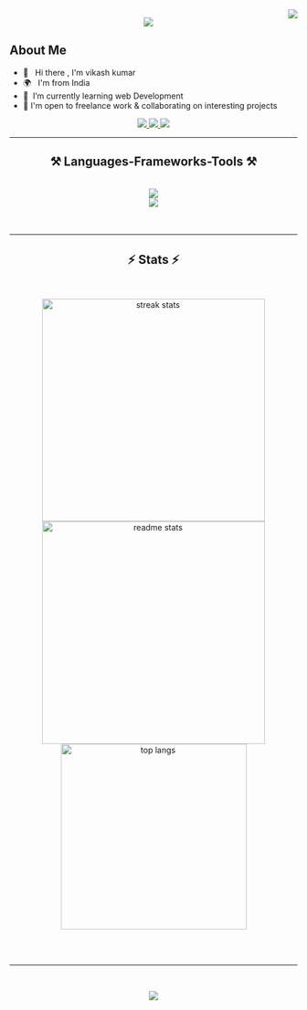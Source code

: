 
<img align="right" src="https://visitor-badge.laobi.icu/badge?page_id=vikashkumar74.vikashkumar74" />
<p align="center">
    <img src="https://readme-typing-svg.herokuapp.com?size=30&duration=5001&color=ff721b&vCenter=true&center=true&width=460&lines=Hi+There!+👋;+I'm+vikash+kumar;+software+engineer;" </p>


## About Me 
*  👋 &nbsp; Hi there , I'm vikash kumar
*  🌍 &nbsp; I'm from India
*  🧠  &nbsp;I’m currently learning web Development
*  🤝  I'm open to freelance work & collaborating on interesting projects


<div align="center"> 
  <a href="mailto:vikashpoddar437@gmail.com">
     <img src="https://img.shields.io/badge/-vikashpoddar437@gmail.com-FF721B?logo=gmail&logoColor=white&style=for-the-badge"/>
  </a>
  <a href="https://www.linkedin.com/in/vikash-kumar-a09475266/" target="_blank">
     <img src="https://img.shields.io/badge/vikash-kumar-0077B5?style=for-the-badge&logo=linkedin&logoColor=white" target="_blank" />
  </a>
   <a href="https://twitter.com/VIKASH7481" target="_blank">
    <img src="https://img.shields.io/badge/-@VIKASH7481-FF721B?logo=twitter&logoColor=white&style=for-the-badge"/>
  </a>
</div>

 <hr/>
 <h2 align="center">⚒️ Languages-Frameworks-Tools ⚒️</h2>
<br/>
<div align="center">
    <img src="https://skillicons.dev/icons?i=react,bootstrap,html,css,vscode,github,git" />
    <br>
    <img src="https://skillicons.dev/icons?i=nodejs,cpp,javascript,express,mongodb,nextjs" />
</div>
<br><br>
<hr/>

<h2 align="center">⚡ Stats ⚡</h2>
<br>
<p align=center>
  <img width=390 src="https://github-readme-streak-stats-vikashkumar74.vercel.app/?user=vikashkumar74&count_private=true&theme=react&border_radius=10" alt="streak stats"/>
  <img width=390 src="https://github-readme-stats-vikashkumar74.vercel.app/api?username=vikashkumar74&count_private=true&show_icons=true&theme=react&rank_icon=github&border_radius=10" alt="readme stats" />
  <br/>
  <img width=325 align="center" src="https://github-readme-stats-vikashkumar74.vercel.app/api/top-langs/?username=vikashkumar74&hide=HTML&langs_count=8&layout=compact&theme=react&border_radius=10&size_weight=0.5&count_weight=0.5&exclude_repo=github-readme-stats" alt="top langs" />
</p>

<br/><br/>

<hr/>

<br/>
<p align="center">
    <img src="https://readme-typing-svg.herokuapp.com?size=30&duration=5001&color=ff721b&vCenter=true&center=true&width=460&lines=Thanks+for+visit!+🤝;+shoot+me+a+message+on+Linkdin!;+I'm+always+down+to+collab:" </p>

